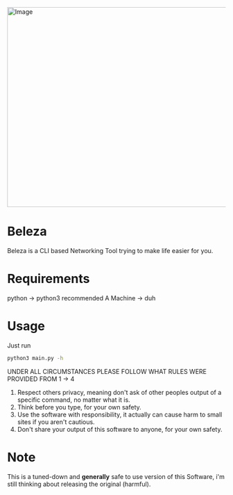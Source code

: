 <img width="789" height="460" alt="Image" src="https://github.com/user-attachments/assets/0ac624f9-4c0a-47d3-80de-46a92e119a93" />

# Beleza
Beleza is a CLI based Networking Tool trying to make life easier for you.

# Requirements
python -> python3 recommended
A Machine -> duh

# Usage
Just run
```bash
python3 main.py -h
```

UNDER ALL CIRCUMSTANCES PLEASE FOLLOW WHAT RULES WERE PROVIDED FROM 1 -> 4

1) Respect others privacy, meaning don't ask of other peoples output of a specific command, no matter what it is.
2) Think before you type, for your own safety.
3) Use the software with responsibility, it actually can cause harm to small sites if you aren't cautious.
4) Don't share your output of this software to anyone, for your own safety.

# Note
This is a tuned-down and **generally** safe to use version of this Software, i'm still thinking about releasing the original (harmful).

